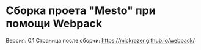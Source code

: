 # Сборка проета "Mesto" при помощи Webpack
Версия: 0.1
Страница после сборки: https://mickrazer.github.io/webpack/

